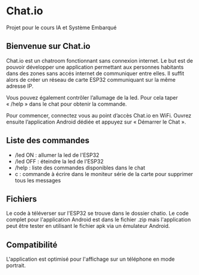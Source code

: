 # Chat.io
Projet pour le cours IA et Système Embarqué

## Bienvenue sur Chat.io

Chat.io est un chatroom fonctionnant sans connexion internet. Le but est de pouvoir développer une application permettant aux personnes habitants dans des zones sans accés internet de communiquer entre elles.
Il suffit alors de créer un réseau de carte ESP32 communiquant sur la même adresse IP.

Vous pouvez également contrôler l’allumage de la led. Pour cela taper « /help » dans le chat pour obtenir la commande.

Pour commencer, connectez vous au point d’accès Chat.io en WiFi.
Ouvrez ensuite l’application Android dédiée et appuyez sur « Démarrer le Chat ».

## Liste des commandes

* /led ON : allumer la led de l'ESP32
* /led OFF : éteindre la led de l'ESP32
* /help : liste des commandes disponibles dans le chat
* c : commande à écrire dans le moniteur série de la carte pour supprimer tous les messages

## Fichiers

Le code à téléverser sur l'ESP32 se trouve dans le dossier chatio. Le code complet pour l'application Android est dans le fichier .zip mais l'application peut être tester en utilisant le fichier apk via un émulateur Android.

## Compatibilité

L'application est optimisé pour l'affichage sur un téléphone en mode portrait.
